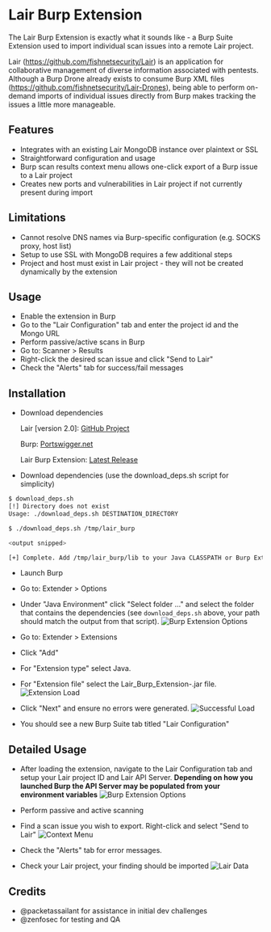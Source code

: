 Lair Burp Extension
===================

The Lair Burp Extension is exactly what it sounds like - a Burp Suite Extension used to import individual scan issues into a remote Lair project.

Lair (https://github.com/fishnetsecurity/Lair) is an application for collaborative management of diverse information associated with pentests. Although a Burp Drone already exists to consume Burp XML files (https://github.com/fishnetsecurity/Lair-Drones), being able to perform on-demand imports of individual issues directly from Burp makes tracking the issues a little more manageable.

## Features
* Integrates with an existing Lair MongoDB instance over plaintext or SSL
* Straightforward configuration and usage
* Burp scan results context menu allows one-click export of a Burp issue to a Lair project
* Creates new ports and vulnerabilities in Lair project if not currently present during import

## Limitations
* Cannot resolve DNS names via Burp-specific configuration (e.g. SOCKS proxy, host list)
* Setup to use SSL with MongoDB requires a few additional steps
* Project and host must exist in Lair project - they will not be created dynamically by the extension

## Usage
* Enable the extension in Burp
* Go to the "Lair Configuration" tab and enter the project id and the Mongo URL
* Perform passive/active scans in Burp
* Go to: Scanner > Results
* Right-click the desired scan issue and click "Send to Lair"
* Check the "Alerts" tab for success/fail messages

## Installation

* Download dependencies

  Lair [version 2.0]: [GitHub Project](https://github.com/lair-framework)

  Burp: [Portswigger.net](http://portswigger.net/burp/download.HTML)

  Lair Burp Extension: [Latest Release](https://github.com/djkottmann/Lair-Burp-Extension/releases)
  
* Download dependencies (use the download_deps.sh script for simplicity)

~~~~bash
$ download_deps.sh
[!] Directory does not exist
Usage: ./download_deps.sh DESTINATION_DIRECTORY

$ ./download_deps.sh /tmp/lair_burp

<output snipped>

[+] Complete. Add /tmp/lair_burp/lib to your Java CLASSPATH or Burp Extender options
~~~~

* Launch Burp

* Go to: Extender > Options

* Under "Java Environment" click "Select folder ..." and select the folder that contains the dependencies (see ```download_deps.sh``` 
above, your path should match the output from that script).
![Burp Extension Options](https://github.com/djkottmann/Lair-Burp-Extension/blob/master/images/burp_extension_options.png?raw=true)

* Go to: Extender > Extensions

* Click "Add"

* For "Extension type" select Java.

* For "Extension file" select the Lair_Burp_Extension-<version>.jar file.
![Extension Load](https://github.com/djkottmann/Lair-Burp-Extension/blob/master/images/burp_extension_load.png?raw=true)

* Click "Next" and ensure no errors were generated.
![Successful Load](https://github.com/djkottmann/Lair-Burp-Extension/blob/master/images/burp_extension_load_success.png?raw=true)

* You should see a new Burp Suite tab titled "Lair Configuration"
 
## Detailed Usage

* After loading the extension, navigate to the Lair Configuration tab and setup your Lair project ID and Lair API Server. **Depending on how you launched Burp the API Server may be populated from your environment variables**
![Burp Extension Options](https://github.com/djkottmann/Lair-Burp-Extension/blob/master/images/burp_extension_lair_config.png?raw=true)

* Perform passive and active scanning

* Find a scan issue you wish to export. Right-click and select "Send to Lair"
![Context Menu](https://github.com/djkottmann/Lair-Burp-Extension/blob/master/images/burp_extension_context_menu.png?raw=true)

* Check the "Alerts" tab for error messages.

* Check your Lair project, your finding should be imported
![Lair Data](https://github.com/djkottmann/Lair-Burp-Extension/blob/master/images/burp_extension_success.png?raw=true)

## Credits

 - @packetassailant for assistance in initial dev challenges
 - @zenfosec for testing and QA
